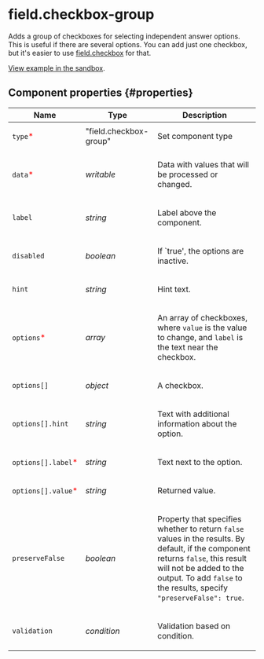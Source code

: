 # field.checkbox-group

Adds a group of checkboxes for selecting independent answer options. This is useful if there are several options. You can add just one checkbox, but it's easier to use [field.checkbox](field.checkbox.md) for that.

[View example in the sandbox](https://clck.ru/asSMB).

## Component properties {#properties}

| Name                                                | Type                   | Description                                                                                                                                                                                                                                |
| --------------------------------------------------- | ---------------------- | ------------------------------------------------------------------------------------------------------------------------------------------------------------------------------------------------------------------------------------------ |
| `type`<span style="color: red">\*</span>            | "field.checkbox-group" | <p>Set component type</p>                                                                                                                                                                                                                  |
| `data`<span style="color: red">\*</span>            | _writable_             | <p>Data with values that will be processed or changed.</p>                                                                                                                                                                                 |
| `label`                                             | _string_               | <p>Label above the component.</p>                                                                                                                                                                                                          |
| `disabled`                                          | _boolean_              | <p>If `true', the options are inactive.</p>                                                                                                                                                                                                |
| `hint`                                              | _string_               | <p>Hint text.</p>                                                                                                                                                                                                                          |
| `options`<span style="color: red">\*</span>         | _array_                | <p>An array of checkboxes, where `value` is the value to change, and `label` is the text near the checkbox.</p>                                                                                                                            |
| `options[]`                                         | _object_               | <p>A checkbox.</p>                                                                                                                                                                                                                         |
| `options[].hint`                                    | _string_               | <p>Text with additional information about the option.</p>                                                                                                                                                                                  |
| `options[].label`<span style="color: red">\*</span> | _string_               | <p>Text next to the option.</p>                                                                                                                                                                                                            |
| `options[].value`<span style="color: red">\*</span> | _string_               | <p>Returned value.</p>                                                                                                                                                                                                                     |
| `preserveFalse`                                     | _boolean_              | <p>Property that specifies whether to return `false` values in the results. By default, if the component returns `false`, this result will not be added to the output. To add `false` to the results, specify `"preserveFalse": true`.</p> |
| `validation`                                        | _condition_            | <p>Validation based on condition.</p>                                                                                                                                                                                                      |

